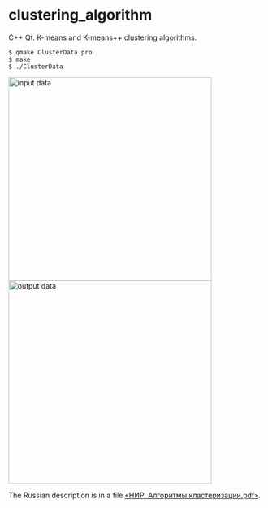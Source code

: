 # clustering_algorithm
C++ Qt. K-means and K-means++ clustering algorithms.

```
$ qmake ClusterData.pro
$ make
$ ./ClusterData
```
<img src="https://github.com/quint-t/clustering_algorithm/blob/main/input.png" alt="input data" width="400">
<img src="https://github.com/quint-t/clustering_algorithm/blob/main/output.png" alt="output data" width="400">

The Russian description is in a file [«НИР. Алгоритмы кластеризации.pdf»](https://github.com/quint-t/clustering_algorithm/blob/main/%D0%9D%D0%98%D0%A0.%20%D0%90%D0%BB%D0%B3%D0%BE%D1%80%D0%B8%D1%82%D0%BC%D1%8B%20%D0%BA%D0%BB%D0%B0%D1%81%D1%82%D0%B5%D1%80%D0%B8%D0%B7%D0%B0%D1%86%D0%B8%D0%B8.pdf).
